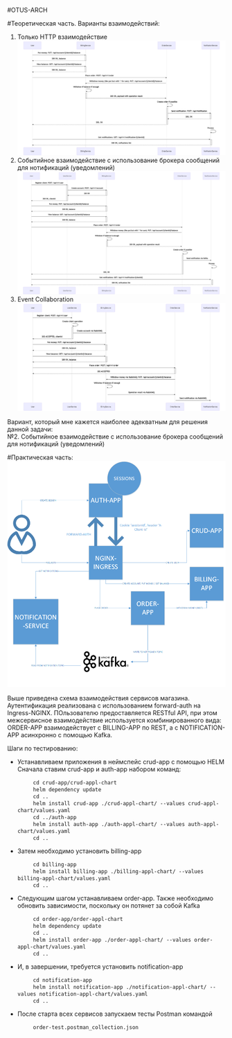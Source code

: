#OTUS-ARCH

#Теоретическая часть. Варианты взаимодействий:
1. Только HTTP взаимодействие
![alt text](diagrams/http-sequence.png)<br>
2. Событийное взаимодействие с использование брокера сообщений для нотификаций (уведомлений)
![alt text](diagrams/HTTP-Kafka-notify-sequence.png)<br>
3. Event Collaboration<br>
![alt text](diagrams/ec-diagram.png)<br>

Вариант, который мне кажется наиболее адекватным для решения данной задачи: <br>
№2. Событийное взаимодействие с использование брокера сообщений для нотификаций (уведомлений)

#Практическая часть:
![alt text](diagrams/arch-shop.png)

<p>Выше приведена схема взаимодействия сервисов магазина.
Аутентификация реализована с использованием forward-auth на Ingress-NGINX.
ПОльзователю предоставляется RESTful API, при этом межсервисное взаимодействие используется комбинированного вида:
ORDER-APP взаимодействует с BILLING-APP по REST, а с NOTIFICATION-APP асинхронно с помощью Kafka.</p>
<p>Шаги по тестированию:</p>
<ul>
  <li>Устанавливаем приложения в неймспейс crud-app с помощью HELM<br>
         Сначала ставим crud-app и auth-app набором команд:
         
         cd crud-app/crud-appl-chart
         helm dependency update
         cd ..
         helm install crud-app ./crud-appl-chart/ --values crud-appl-chart/values.yaml
         cd ../auth-app
         helm install auth-app ./auth-appl-chart/ --values auth-appl-chart/values.yaml
         cd ..
         
  </li>
  <li>Затем необходимо установить billing-app<br>
        
         cd billing-app
         helm install billing-app ./billing-appl-chart/ --values billing-appl-chart/values.yaml
         cd ..
  </li>
  <li>Следующим шагом устанавливаем order-app. Также необходимо обновить зависимости, поскольку 
    он потянет за собой Kafka<br>
          
         cd order-app/order-appl-chart
         helm dependency update
         cd ..
         helm install order-app ./order-appl-chart/ --values order-appl-chart/values.yaml
         cd ..
  </li>
  <li>И, в завершении, требуется установить notification-app<br>
          
         cd notification-app
         helm install notification-app ./notification-appl-chart/ --values notification-appl-chart/values.yaml
         cd ..
  </li>
  <li>После старта всех сервисов запускаем тесты Postman командой
        
         order-test.postman_collection.json
  </li>
</ul>
